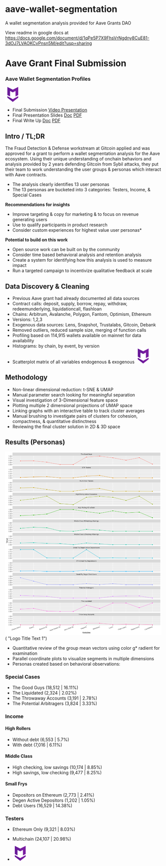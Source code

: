 # aave-wallet-segmentation
A wallet segmentation analysis provided for Aave Grants DAO 

View readme in google docs at https://docs.google.com/document/d/1qPe5P7X9FhsVrNgdny8CuE81-3dOJ7LVAOKCvPnsn5M/edit?usp=sharing

# Aave Grant Final Submission 
### Aave Wallet Segmentation Profiles
![alt text](https://github.com/adam-p/markdown-here/raw/master/src/common/images/icon48.png "Logo Title Text 1")
* Final Submission [Video Presentation](https://drive.google.com/file/d/1X8KSfrqaKvzJaZ69aol6_EEbzpAySXTG/view?usp=drive_link) 
* Final Presentation Slides [Doc](https://docs.google.com/presentation/d/1jmH_mYUKAbfpeS26G_rKwC1nDa-zkxxgucDgSEfEBPk/edit?usp=drive_link) [PDF](https://drive.google.com/file/d/1LlVqZOpd2JTfXs4PyrUI18NZj940sd0f/view?usp=drive_link)
* Final Write Up [Doc](https://docs.google.com/document/d/1PhqBSPe3vLQHI8e07EeMqUaj_aviwA2RFN_l5xjTpGU/edit?usp=drive_link) [PDF](https://drive.google.com/file/d/1wMvG5qZhcb5KCYB-RKCOalvjL9aOeXHl/view?usp=drive_link)

## Intro / TL;DR
The Fraud Detection & Defense workstream at Gitcoin applied and was approved for a grant to perform a wallet segmentation analysis for the Aave ecosystem. Using their unique understanding of onchain behaviors and analysis provided by 2 years defending Gitcoin from Sybil attacks, they put their team to work understanding the user groups & personas which interact with Aave contracts.

* The analysis clearly identifies 13 user personas
* The 13 personas are bucketed into 3 categories: Testers, Income, & Special Cases

**Recommendations for insights**
* Improve targeting & copy for marketing & to focus on revenue generating users
* Use to qualify participants in product research
* Consider custom experiences for highest value user personas*

**Potential to build on this work**
* Open source work can be built on by the community
* Consider time based behavioral analysis and retention analysis
* Create a system for identifying how this analysis is used to measure impact
* Run a targeted campaign to incentivize qualitative feedback at scale
  
## Data Discovery & Cleaning
* Previous Aave grant had already documented all data sources
* Contract calls: deposit, supply, borrow, repay, withdraw, redeemunderlying, liquidationcall, flashloan
* Chains: Arbitrum, Avalanche, Polygon, Fantom, Optimism, Ethereum
* Versions: 1,2,3
* Exogenous data sources: Lens, Snapshot, Trustalabs, Gitcoin, Debank
* Removed outliers, reduced sample size, merging of function calls
* Profiling based on 114,915 wallets available on mainnet for data availability
* Histograms: by chain, by event, by version
* Scatterplot matrix of all variables endogenous & exogenous
![alt text](https://github.com/adam-p/markdown-here/raw/master/src/common/images/icon48.png "Logo Title Text 1")

## Methodology
* Non-linear dimensional reduction: t-SNE & UMAP
* Manual parameter search looking for meaningful separation
* Visual investigation of 3-Dimensional feature space
* Plotting multiple 2 dimensional projections of UMAP space
* Linking graphs with an interactive table to track cluster averages
* Manual brushing to investigate pairs of clusters for cohesion, compactness, & quantitative distinctness
* Reviewing the final cluster solution in 2D & 3D space

## Results (Personas)
![Image of 3D space gif](https://github.com/Fraud-Detection-and-Defense/aave-wallet-segmentation/blob/main/aave_cluster_pcp.png)( "Logo Title Text 1")
* Quantitative review of the group mean vectors using color g* radient for examination
* Parallel coordinate plots to visualize segments in multiple dimensions
* Personas created based on behavioral observations:

### Special Cases
* The Good Guys (18,512 | 16.11%)
* The Liquidated (2,324 | 2.02%)
* The Throwaway Accounts (3,191 | 2.78%)
* The Potential Arbitragers (3,824 | 3.33%)

### Income
#### **High Rollers**
* Without debt (6,553 | 5.7%)
* With debt (7,016 | 6.11%)
#### **Middle Class**
* High checking, low savings (10,174 | 8.85%)
* High savings, low checking (9,477 | 8.25%)
#### **Small Frys**
* Depositors on Ethereum (2,773 | 2.41%)
* Degen Active Depositors (1,202 | 1.05%)
* Debt Users (16,529 | 14.38%)
### **Testers**
* Ethereum Only (9,321 | 8.03%)
* Multichain (24,107 | 20.98%)

* ![procouvar](https://github.com/adam-p/markdown-here/raw/master/src/common/images/icon48.png "Logo Title Text 1")
